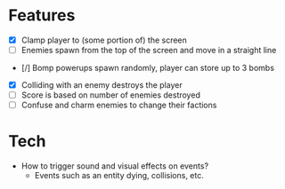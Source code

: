 # Features
* [x] Clamp player to (some portion of) the screen
* [ ] Enemies spawn from the top of the screen and move in a straight line
* [/] Bomp powerups spawn randomly, player can store up to 3 bombs
* [x] Colliding with an enemy destroys the player
* [ ] Score is based on number of enemies destroyed
* [ ] Confuse and charm enemies to change their factions

# Tech
* How to trigger sound and visual effects on events?
    * Events such as an entity dying, collisions, etc.
